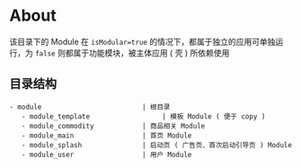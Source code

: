 # About

该目录下的 Module 在 `isModular=true` 的情况下，都属于独立的应用可单独运行，为 `false` 则都属于功能模块，被主体应用 ( 壳 ) 所依赖使用

## 目录结构

```
- module                         | 根目录
   - module_template                  | 模板 Module ( 便于 copy )
   - module_commodity            | 商品相关 Module
   - module_main                 | 首页 Module
   - module_splash               | 启动页 ( 广告页、首次启动引导页 ) Module
   - module_user                 | 用户 Module
```